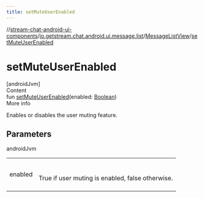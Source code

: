 ```yaml
---
title: setMuteUserEnabled
---
```

//[stream-chat-android-ui-components](../../../index.md)/[io.getstream.chat.android.ui.message.list](../index.md)/[MessageListView](index.md)/[setMuteUserEnabled](setMuteUserEnabled.md)



# setMuteUserEnabled  
[androidJvm]  
Content  
fun [setMuteUserEnabled](setMuteUserEnabled.md)(enabled: [Boolean](https://kotlinlang.org/api/latest/jvm/stdlib/kotlin/-boolean/index.html))  
More info  


Enables or disables the user muting feature.



## Parameters  
  
androidJvm  
  
| | |
|---|---|
| <a name="io.getstream.chat.android.ui.message.list/MessageListView/setMuteUserEnabled/#kotlin.Boolean/PointingToDeclaration/"></a>enabled| <a name="io.getstream.chat.android.ui.message.list/MessageListView/setMuteUserEnabled/#kotlin.Boolean/PointingToDeclaration/"></a><br/><br/>True if user muting is enabled, false otherwise.<br/><br/>|
  
  



